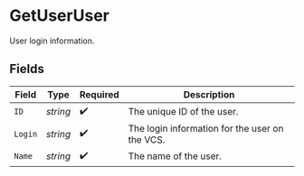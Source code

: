 # GetUserUser

User login information.


## Fields

| Field                                          | Type                                           | Required                                       | Description                                    |
| ---------------------------------------------- | ---------------------------------------------- | ---------------------------------------------- | ---------------------------------------------- |
| `ID`                                           | *string*                                       | :heavy_check_mark:                             | The unique ID of the user.                     |
| `Login`                                        | *string*                                       | :heavy_check_mark:                             | The login information for the user on the VCS. |
| `Name`                                         | *string*                                       | :heavy_check_mark:                             | The name of the user.                          |